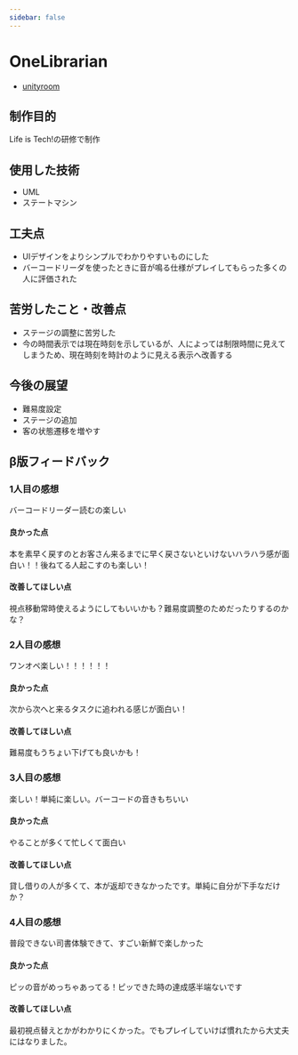```yaml
---
sidebar: false
---
```


# OneLibrarian
- [unityroom](https://unityroom.com/games/one_lib)

## 制作目的
Life is Tech!の研修で制作
## 使用した技術
- UML
- ステートマシン
## 工夫点
- UIデザインをよりシンプルでわかりやすいものにした
- バーコードリーダを使ったときに音が鳴る仕様がプレイしてもらった多くの人に評価された

## 苦労したこと・改善点
- ステージの調整に苦労した
- 今の時間表示では現在時刻を示しているが、人によっては制限時間に見えてしまうため、現在時刻を時計のように見える表示へ改善する

## 今後の展望
- 難易度設定
- ステージの追加
- 客の状態遷移を増やす

## β版フィードバック

### 1人目の感想
バーコードリーダー読むの楽しい　
#### 良かった点
本を素早く戻すのとお客さん来るまでに早く戻さないといけないハラハラ感が面白い！！後ねてる人起こすのも楽しい！
#### 改善してほしい点
視点移動常時使えるようにしてもいいかも？難易度調整のためだったりするのかな？

### 2人目の感想
ワンオペ楽しい！！！！！！
#### 良かった点
次から次へと来るタスクに追われる感じが面白い！
#### 改善してほしい点
難易度もうちょい下げても良いかも！

### 3人目の感想
楽しい！単純に楽しい。バーコードの音きもちいい
#### 良かった点
やることが多くて忙しくて面白い
#### 改善してほしい点
貸し借りの人が多くて、本が返却できなかったです。単純に自分が下手なだけか？

### 4人目の感想
普段できない司書体験できて、すごい新鮮で楽しかった
#### 良かった点
ピッの音がめっちゃあってる！ピッできた時の達成感半端ないです
#### 改善してほしい点
最初視点替えとかがわかりにくかった。でもプレイしていけば慣れたから大丈夫にはなりました。